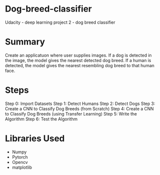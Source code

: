 # Dog-breed-classifier
Udacity - deep learning project 2 - dog breed classifier

# Summary
Create an applicatuon where user supplies images. If a dog is detected in the image, the model gives the nearest detected dog breed. If a human is detected, the model gives the nearest resembling dog breed to that human face.

# Steps
Step 0: Import Datasets
Step 1: Detect Humans
Step 2: Detect Dogs
Step 3: Create a CNN to Classify Dog Breeds (from Scratch)
Step 4: Create a CNN to Classify Dog Breeds (using Transfer Learning)
Step 5: Write the Algorithm
Step 6: Test the Algorithm

# Libraries Used
<ul>
  <li>Numpy </li>
  <li>Pytorch </li>
  <li>Opencv</li>
  <li>matplotlib</li>
  
  </ul>
  
